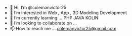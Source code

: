 - 👋 Hi, I’m @colemanvictor25
- 👀 I’m interested in Web , App , 3D Modeling Development
- 🌱 I’m currently learning ... PHP JAVA KOLIN
- 💞️ I’m looking to collaborate on ...
- 📫 How to reach me ... colemanvictor25@gmail.com

<!---
colemanvictor25/colemanvictor25 is a ✨ special ✨ repository because its `README.md` (this file) appears on your GitHub profile.
You can click the Preview link to take a look at your changes.
--->
